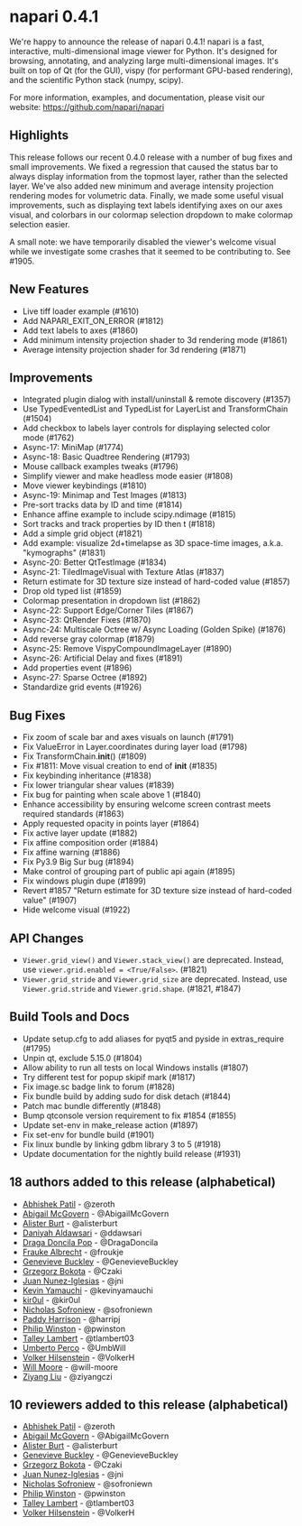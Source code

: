# napari 0.4.1

We're happy to announce the release of napari 0.4.1!
napari is a fast, interactive, multi-dimensional image viewer for Python.
It's designed for browsing, annotating, and analyzing large multi-dimensional
images. It's built on top of Qt (for the GUI), vispy (for performant GPU-based
rendering), and the scientific Python stack (numpy, scipy).

For more information, examples, and documentation, please visit our website:
https://github.com/napari/napari

## Highlights

This release follows our recent 0.4.0 release with a number of bug fixes and
small improvements. We fixed a regression that caused the status bar to always
display information from the topmost layer, rather than the selected layer.
We've also added new minimum and average intensity projection rendering modes
for volumetric data. Finally, we made some useful visual improvements, such as
displaying text labels identifying axes on our axes visual, and colorbars in
our colormap selection dropdown to make colormap selection easier.

A small note: we have temporarily disabled the viewer's welcome visual while we
investigate some crashes that it seemed to be contributing to. See #1905.

## New Features

- Live tiff loader example (#1610)
- Add NAPARI_EXIT_ON_ERROR (#1812)
- Add text labels to axes (#1860)
- Add minimum intensity projection shader to 3d rendering mode (#1861)
- Average intensity projection shader for 3d rendering (#1871)

## Improvements

- Integrated plugin dialog with install/uninstall & remote discovery (#1357)
- Use TypedEventedList and TypedList for LayerList and TransformChain (#1504)
- Add checkbox to labels layer controls for displaying selected color mode (#1762)
- Async-17: MiniMap (#1774)
- Async-18: Basic Quadtree Rendering (#1793)
- Mouse callback examples tweaks (#1796)
- Simplify viewer and make headless mode easier (#1808)
- Move viewer keybindings (#1810)
- Async-19: Minimap and Test Images (#1813)
- Pre-sort tracks data by ID and time (#1814)
- Enhance affine example to include scipy.ndimage (#1815)
- Sort tracks and track properties by ID then t (#1818)
- Add a simple grid object (#1821)
- Add example: visualize 2d+timelapse as 3D space-time images, a.k.a. "kymographs" (#1831)
- Async-20: Better QtTestImage (#1834)
- Async-21: TiledImageVisual with Texture Atlas (#1837)
- Return estimate for 3D texture size instead of hard-coded value (#1857)
- Drop old typed list (#1859)
- Colormap presentation in dropdown list (#1862)
- Async-22: Support Edge/Corner Tiles (#1867)
- Async-23: QtRender Fixes (#1870)
- Async-24: Multiscale Octree w/ Async Loading (Golden Spike) (#1876)
- Add reverse gray colormap (#1879)
- Async-25: Remove VispyCompoundImageLayer (#1890)
- Async-26: Artificial Delay and fixes (#1891)
- Add properties event (#1896)
- Async-27: Sparse Octree (#1892)
- Standardize grid events (#1926)

## Bug Fixes

- Fix zoom of scale bar and axes visuals on launch (#1791)
- Fix ValueError in Layer.coordinates during layer load (#1798)
- Fix TransformChain.__init__() (#1809)
- Fix #1811: Move visual creation to end of __init__ (#1835)
- Fix keybinding inheritance (#1838)
- Fix lower triangular shear values (#1839)
- Fix bug for painting when scale above 1  (#1840)
- Enhance accessibility by ensuring welcome screen contrast meets required
  standards (#1863)
- Apply requested opacity in points layer (#1864)
- Fix active layer update (#1882)
- Fix affine composition order (#1884)
- Fix affine warning (#1886)
- Fix Py3.9 Big Sur bug (#1894)
- Make control of grouping part of public api again (#1895)
- Fix windows plugin dupe (#1899)
- Revert #1857 "Return estimate for 3D texture size instead of hard-coded value" (#1907)
- Hide welcome visual (#1922)

## API Changes

- ``Viewer.grid_view()`` and ``Viewer.stack_view()`` are deprecated.
  Instead, use ``viewer.grid.enabled = <True/False>``. (#1821)
- ``Viewer.grid_stride`` and ``Viewer.grid_size`` are deprecated. Instead,
  use ``Viewer.grid.stride`` and ``Viewer.grid.shape``. (#1821, #1847)

## Build Tools and Docs

- Update setup.cfg to add aliases for pyqt5 and pyside in extras_require (#1795)
- Unpin qt, exclude 5.15.0 (#1804)
- Allow ability to run all tests on local Windows installs (#1807)
- Try different test for popup skipif mark (#1817)
- Fix image.sc badge link to forum (#1828)
- Fix bundle build by adding sudo for disk detach (#1844)
- Patch mac bundle differently (#1848)
- Bump qtconsole version requirement to fix #1854 (#1855)
- Update set-env in make_release action (#1897)
- Fix set-env for bundle build (#1901)
- Fix linux bundle by linking gdbm library 3 to 5 (#1918)
- Update documentation for the nightly build release (#1931)

## 18 authors added to this release (alphabetical)

- [Abhishek Patil](https://github.com/napari/napari/commits?author=zeroth) - @zeroth
- [Abigail McGovern](https://github.com/napari/napari/commits?author=AbigailMcGovern) - @AbigailMcGovern
- [Alister Burt](https://github.com/napari/napari/commits?author=alisterburt) - @alisterburt
- [Daniyah Aldawsari](https://github.com/napari/napari/commits?author=ddawsari) - @ddawsari
- [Draga Doncila Pop](https://github.com/napari/napari/commits?author=DragaDoncila) - @DragaDoncila
- [Frauke Albrecht](https://github.com/napari/napari/commits?author=froukje) - @froukje
- [Genevieve Buckley](https://github.com/napari/napari/commits?author=GenevieveBuckley) - @GenevieveBuckley
- [Grzegorz Bokota](https://github.com/napari/napari/commits?author=Czaki) - @Czaki
- [Juan Nunez-Iglesias](https://github.com/napari/napari/commits?author=jni) - @jni
- [Kevin Yamauchi](https://github.com/napari/napari/commits?author=kevinyamauchi) - @kevinyamauchi
- [kir0ul](https://github.com/napari/napari/commits?author=kir0ul) - @kir0ul
- [Nicholas Sofroniew](https://github.com/napari/napari/commits?author=sofroniewn) - @sofroniewn
- [Paddy Harrison](https://github.com/napari/napari/commits?author=harripj) - @harripj
- [Philip Winston](https://github.com/napari/napari/commits?author=pwinston) - @pwinston
- [Talley Lambert](https://github.com/napari/napari/commits?author=tlambert03) - @tlambert03
- [Umberto Perco](https://github.com/napari/napari/commits?author=UmbWill) - @UmbWill
- [Volker Hilsenstein](https://github.com/napari/napari/commits?author=VolkerH) - @VolkerH
- [Will Moore](https://github.com/napari/napari/commits?author=will-moore) - @will-moore
- [Ziyang Liu](https://github.com/napari/napari/commits?author=ziyangczi) - @ziyangczi


## 10 reviewers added to this release (alphabetical)

- [Abhishek Patil](https://github.com/napari/napari/commits?author=zeroth) - @zeroth
- [Abigail McGovern](https://github.com/napari/napari/commits?author=AbigailMcGovern) - @AbigailMcGovern
- [Alister Burt](https://github.com/napari/napari/commits?author=alisterburt) - @alisterburt
- [Genevieve Buckley](https://github.com/napari/napari/commits?author=GenevieveBuckley) - @GenevieveBuckley
- [Grzegorz Bokota](https://github.com/napari/napari/commits?author=Czaki) - @Czaki
- [Juan Nunez-Iglesias](https://github.com/napari/napari/commits?author=jni) - @jni
- [Nicholas Sofroniew](https://github.com/napari/napari/commits?author=sofroniewn) - @sofroniewn
- [Philip Winston](https://github.com/napari/napari/commits?author=pwinston) - @pwinston
- [Talley Lambert](https://github.com/napari/napari/commits?author=tlambert03) - @tlambert03
- [Volker Hilsenstein](https://github.com/napari/napari/commits?author=VolkerH) - @VolkerH
